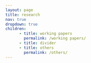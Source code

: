 ```yaml
---
layout: page
title: research
nav: true
dropdown: true
children:  
      - title: working papers
        permalink: /working papers/
      - title: divider
      - title: others
        permalink: /others/
---
```

